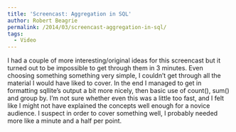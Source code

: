```yaml
---
title: 'Screencast: Aggregation in SQL'
author: Robert Beagrie
permalink: /2014/03/screencast-aggregation-in-sql/
tags:
  - Video
---
```

I had a couple of more interesting/original ideas for this screencast but it turned out to be impossible to get through them in 3 minutes. Even choosing something something very simple, I couldn&#8217;t get through all the material I would have liked to cover. In the end I managed to get in formatting sqllite&#8217;s output a bit more nicely, then basic use of count(), sum() and group by. I&#8217;m not sure whether even this was a little too fast, and I felt like I might not have explained the concepts well enough for a novice audience. I suspect in order to cover something well, I probably needed more like a minute and a half per point.
